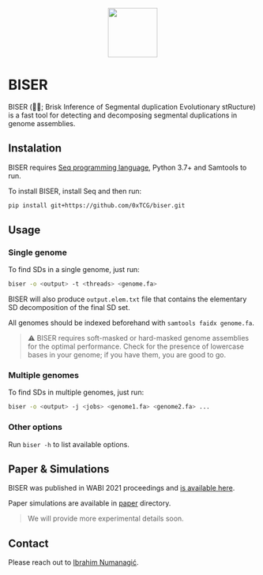 <p align="center">
  <img src="https://emojipedia-us.s3.dualstack.us-west-1.amazonaws.com/thumbs/320/emojipedia/181/oyster_1f9aa.png" height=100 />
</p>

# BISER

BISER (🦪🔮; Brisk Inference of Segmental duplication Evolutionary stRucture) is 
a fast tool for detecting and decomposing segmental duplications in genome assemblies.


## Instalation

BISER requires [Seq programming language](https://docs.seq-lang.org/intro.html#install),
Python 3.7+ and Samtools to run.

To install BISER, install Seq and then run:
```bash
pip install git+https://github.com/0xTCG/biser.git
```

## Usage
### Single genome

To find SDs in a single genome, just run:
```bash
biser -o <output> -t <threads> <genome.fa> 
```

BISER will also produce `output.elem.txt` file that contains the elementary SD
decomposition of the final SD set.

All genomes should be indexed beforehand with `samtools faidx genome.fa`.

> ⚠️ BISER requires soft-masked or hard-masked genome assemblies for 
> the optimal performance. 
> Check for the presence of lowercase bases in your genome; if you have them,
> you are good to go.

### Multiple genomes

To find SDs in multiple genomes, just run:
```bash
biser -o <output> -j <jobs> <genome1.fa> <genome2.fa> ...
```

### Other options

Run `biser -h` to list available options.

## Paper & Simulations

BISER was published in WABI 2021 proceedings and [is available here](https://drops.dagstuhl.de/opus/volltexte/2021/14368/pdf/LIPIcs-WABI-2021-15.pdf).

Paper simulations are available in [paper](paper/) directory.

> We will provide more experimental details soon.

## Contact

Please reach out to [Ibrahim Numanagić](mailto:inumanag_at_uvic_dot_ca).
